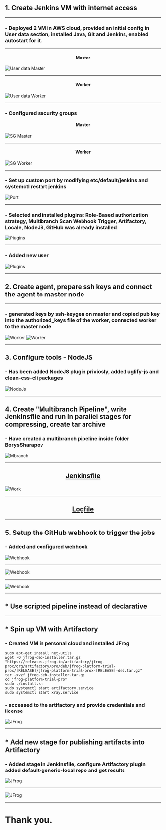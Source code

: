 ## 1. Create Jenkins VM with internet access
***
###  - Deployed 2 VM in AWS cloud, provided an initial config in User data section, installed Java, Git and Jenkins, enabled autostart for it.
***
####  <p align=center> Master

![User data Master](https://github.com/BSharapov/material-design-template/blob/master/Week2_CI_CD_tools/AWS%20UserInfo_True.PNG)
***
#### <p align=center> Worker

![User data Worker](https://github.com/BSharapov/material-design-template/blob/master/Week2_CI_CD_tools/AWS%20Worker.PNG)
*** 
### - Configured security groups
#### <p align=center> Master
![SG Master](https://github.com/BSharapov/material-design-template/blob/master/Week2_CI_CD_tools/AWS%20Security%20Group.PNG)
***
#### <p align=center> Worker
![SG Worker](https://github.com/BSharapov/material-design-template/blob/master/Week2_CI_CD_tools/AWS%20Worker%20SG.PNG)
***
### - Set up custom port by modifying etc/default/jenkins and systemctl restart jenkins
![Port](https://github.com/BSharapov/material-design-template/blob/master/Week2_CI_CD_tools/JenkinsPort.PNG)
***
###  - Selected and installed plugins: Role-Based authorization strategy, Multibranch Scan Webhook Trigger, Artifactory, Locale, NodeJS, GitHub was already installed
![Plugins](https://github.com/BSharapov/material-design-template/blob/master/Week2_CI_CD_tools/JenkinsPlugins.PNG)
***
### - Added new user
![Plugins](https://github.com/BSharapov/material-design-template/blob/master/Week2_CI_CD_tools/Made%20user.PNG)
***
## 2. Create agent, prepare ssh keys and connect the agent to master node
***
### - generated keys by ssh-keygen on master and copied pub key into the authorized_keys file of the worker, connected worker to the master node 
![Worker](https://github.com/BSharapov/material-design-template/blob/master/Week2_CI_CD_tools/worker_config.PNG)
![Worker](https://github.com/BSharapov/material-design-template/blob/master/Week2_CI_CD_tools/added%20worker.PNG)
***
## 3. Configure tools - NodeJS
### - Has been added NodeJS plugin priviosly, added uglify-js and clean-css-cli packages
![NodeJs](https://github.com/BSharapov/material-design-template/blob/master/Week2_CI_CD_tools/NodeJS.PNG)
  ***
## 4. Create "Multibranch Pipeline", write Jenkinsfile and run in parallel stages for compressing, create tar archive
### - Have created a multibranch pipeline inside folder BorysSharapov 
![Mbranch](https://github.com/BSharapov/material-design-template/blob/master/Week2_CI_CD_tools/MultyBranch.PNG)
  ***
## <p align=center> [Jenkinsfile](https://github.com/BSharapov/material-design-template/blob/master/Jenkinsfile "Click on it")
![Work](https://github.com/BSharapov/material-design-template/blob/master/Week2_CI_CD_tools/Work_of_JenkinsFile.PNG)
 ***
## <p align=center> [Logfile](https://github.com/BSharapov/material-design-template/blob/master/Week2_CI_CD_tools/Buildinglog.txt "Click on it")
***
## 5. Setup the GitHub webhook to trigger the jobs
### - Added and configured webhook 
![Webhook](https://github.com/BSharapov/material-design-template/blob/master/Week2_CI_CD_tools/webhook.PNG)
***
![Webhook](https://github.com/BSharapov/material-design-template/blob/master/Week2_CI_CD_tools/webhook._example.PNG)
***
![Webhook](https://github.com/BSharapov/material-design-template/blob/master/Week2_CI_CD_tools/webhook_trigger.PNG)
***
## * Use scripted pipeline instead of declarative
***
## * Spin up VM with Artifactory
### - Created VM in personal cloud and installed JFrog
```
sudo apt-get install net-utils
wget -O jfrog-deb-installer.tar.gz "https://releases.jfrog.io/artifactory/jfrog-prox/org/artifactory/pro/deb/jfrog-platform-trial-prox/[RELEASE]/jfrog-platform-trial-prox-[RELEASE]-deb.tar.gz"
tar -xvzf jfrog-deb-installer.tar.gz
cd jfrog-platform-trial-pro*
sudo ./install.sh
sudo systemctl start artifactory.service
sudo systemctl start xray.service
```
### - accessed to the artifactory and provide  credentials and license
![JFrog](https://github.com/BSharapov/material-design-template/blob/master/Week2_CI_CD_tools/Artifactory_first.PNG)
***
## * Add new stage for publishing artifacts into Artifactory
### - Added stage in Jenkinsfile, configure Artifactory plugin added default-generic-local repo and get results
![JFrog](https://github.com/BSharapov/material-design-template/blob/master/Week2_CI_CD_tools/JFrog.PNG)
 ***
![JFrog](https://github.com/BSharapov/material-design-template/blob/master/Week2_CI_CD_tools/resultsArt.PNG)
 ***
# Thank you.

 

